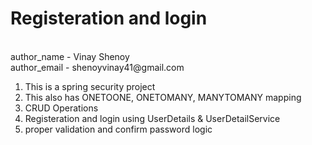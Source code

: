 # Registeration and login

<br>
author_name - Vinay Shenoy
<br>
author_email - shenoyvinay41@gmail.com
<br>
<ol>
  <li>This is a spring security project</li>
  <li>This also has ONETOONE, ONETOMANY, MANYTOMANY mapping</li>
  <li>CRUD Operations</li>
  <li>Registeration and login using UserDetails & UserDetailService</li>
  <li>proper validation and confirm password logic</li>
</ol>
